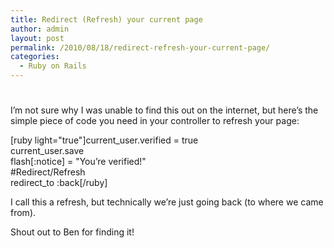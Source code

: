 ```yaml
---
title: Redirect (Refresh) your current page
author: admin
layout: post
permalink: /2010/08/18/redirect-refresh-your-current-page/
categories:
  - Ruby on Rails
---
```

# 

I’m not sure why I was unable to find this out on the internet, but here’s the simple piece of code you need in your controller to refresh your page:

[ruby light="true"]current_user.verified = true  
current_user.save  
flash[:notice] = "You’re verified!"  
#Redirect/Refresh  
redirect_to :back[/ruby]

I call this a refresh, but technically we’re just going back (to where we came from).

Shout out to Ben for finding it!